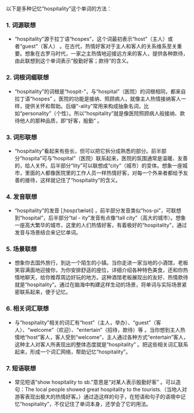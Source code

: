 以下是多种记忆“hospitality”这个单词的方法：

### 1. 词源联想
 - “hospitality”源于拉丁语“hospes”，这个词最初表示“host”（主人）或者“guest”（客人） 。在古代，热情好客对于主人和客人的关系维系至关重要。想象在古罗马时代，一家之主热情地迎接远方来的客人，提供各种款待，由此联想到这个单词表示“殷勤好客；款待”的含义。

### 2. 词根词缀联想
 - “hospitality”的词根是“hospit-”，与“hospital”（医院）的词根相同，都来自拉丁语“hospes” 。医院的功能是接纳、照顾病人，就像主人热情接纳客人一样，提供关怀和帮助。后缀“-ality”常用来构成抽象名词，比如“personality”（个性）。所以“hospitality”就是像医院照顾病人般接纳、款待他人的那种品质，即“好客，殷勤” 。

### 3. 词形联想
 - “hospitality”看起来有些长，但可以把它拆分成熟悉的部分。前半部分“hospita”可与“hospital”（医院）联系起来，医院的氛围通常是温暖、友善的，给人关怀。后半部分“lity”可以联想成“city”（城市）的变体。想象一座城市，里面的人都像医院里的工作人员一样热情好客，对每一个外来者都给予友善的接待，这样就记住了“hospitality”的含义。

### 4. 发音联想
 - “hospitality”的发音 [ˌhɒspɪˈtæləti] ，前半部分发音类似“hos-pi”，可联想到“hospital”，后半部分“tal - ity”发音有点像“tall city”（高大的城市）。想象一座高大繁华的城市，这里的人们热情好客，有着极好的“hospitality”，通过发音与场景结合来记忆单词。

### 5. 场景联想
 - 想象你去国外旅行，到达一个陌生的小镇。当你走进一家当地的小酒馆，老板笑容满面地迎接你，为你安排舒适的座位，详细介绍各种特色美食，还和你热情地聊天，给你推荐周边好玩的地方。这种酒馆老板展现出的友好、热情款待就是“hospitality”。通过在脑海中构建这样生动的场景，将单词与实际场景紧密联系起来，便于记忆。

### 6. 相关词汇联想
 - 与“hospitality”相关的词汇有“host”（主人，举办）、“guest”（客人）、“welcome”（欢迎）、“entertain”（招待，款待）等 。当你想到主人热情地“host”客人，客人受到“welcome”，主人通过各种方式“entertain”客人，这种主人对客人所表现出的整体态度就是“hospitality” 。把这些相关词汇联系起来，形成一个词汇网络，帮助记忆“hospitality”。

### 7. 短语联想
 - 常见短语“show hospitality to sb.”意思是“对某人表示殷勤好客” 。可以造句：The local people showed great hospitality to the tourists.（当地人对游客表现出极大的热情好客。）通过造这样的句子，在短语和句子的语境中记忆“hospitality”，不仅记住了单词本身，还学会了它的用法。 